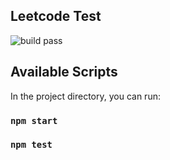 ## Leetcode Test

![build pass](https://travis-ci.org/xiaojie45/leetcode-test.svg?branch=master)

## Available Scripts

In the project directory, you can run:

### `npm start`

### `npm test`
